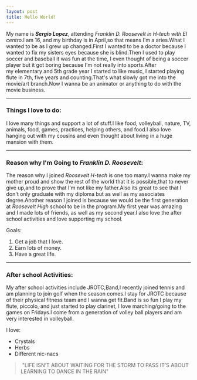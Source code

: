 ```yaml
---
layout: post
title: Hello World!
---
```


My name is <strong><em>Sergio Lopez</em></strong>, attending <em>Franklin D. Roosevelt in H-tech with El centro</em>.I am 16, and my birthday is in April,so that means I'm a aries.What I wanted to be as I grew up changed.First I wanted to be a doctor because I wanted to fix my sisters eyes because she is blind.Then I used to play soccer and baseball it was fun at the time, I even thought of being a soccer player but it got boring because I'm not really into sports.After my elementary and 5th grade year I started to like music, I started playing flute in 7th, five years and counting.That's what slowly got me into the movie/art branch.Now I wanna be an animator or anything to do with the movie business.

<hr />

<h3><strong>Things I love to do:</strong></h3>
I love many things and support a lot of stuff.I like food, volleyball, nature, TV, animals, food, games, practices, helping others, and food.I also love hanging out with my cousins and even thought about living in a huge mansion with them.

<hr />

<h3><strong>Reason why I'm Going to <em>Franklin D. Roosevelt</em>:</strong></h3>
The reason why I joined<em> Roosevelt H-tech</em> is one too many.I wanna make my mother proud and show the rest of the world that it is possible,that to never give up,and to prove that I'm not like my father.Also its great to see that I don't only graduate with my diploma but as well as my associates degree.Another reason I joined is because we would be the first generation at <em>Roosevelt High</em> school to be in the program.My first year was amazing and I made lots of friends, as well as my second year.I also love the after school activities and love supporting my school.

Goals:
<ol>
	<li>Get a job that I love.</li>
	<li>Earn lots of money.</li>
	<li>Have a great life.</li>
</ol>

<hr />

<h3><strong>After school Activities:</strong></h3>
My after school activities include JROTC,Band,I recently joined tennis and am planning to join golf when the season comes.I stay for JROTC because of their physical fitness team and I wanna get fit.Band is so fun I play my flute, piccolo, and just started to play clarinet, I love marching/going to the games on Fridays.I come from a generation of volley ball players and am very interested in volleyball.

I love:
<ul>
	<li>Crystals</li>
	<li>Herbs</li>
	<li>Different nic-nacs</li>
</ul>
<blockquote> "LIFE ISN’T ABOUT WAITING FOR THE STORM TO PASS IT’S ABOUT LEARNING TO DANCE IN THE RAIN"</blockquote>
 
